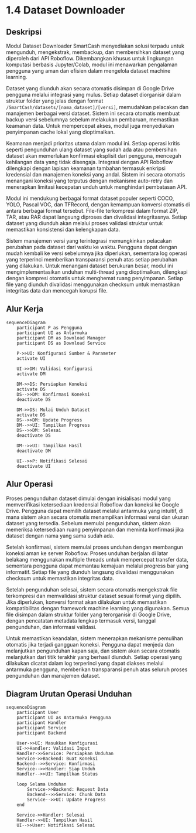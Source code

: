 # 1.4 Dataset Downloader

## Deskripsi

Modul Dataset Downloader SmartCash menyediakan solusi terpadu untuk mengunduh, mengekstrak, membackup, dan membersihkan dataset yang diperoleh dari API Roboflow. Dikembangkan khusus untuk lingkungan komputasi berbasis Jupyter/Colab, modul ini menawarkan pengalaman pengguna yang aman dan efisien dalam mengelola dataset machine learning.

Dataset yang diunduh akan secara otomatis disimpan di Google Drive pengguna melalui integrasi yang mulus. Setiap dataset diorganisir dalam struktur folder yang jelas dengan format `/SmartCash/datasets/[nama_dataset]/[versi]`, memudahkan pelacakan dan manajemen berbagai versi dataset. Sistem ini secara otomatis membuat backup versi sebelumnya sebelum melakukan pembaruan, memastikan keamanan data. Untuk mempercepat akses, modul juga menyediakan penyimpanan cache lokal yang dioptimalkan.

Keamanan menjadi prioritas utama dalam modul ini. Setiap operasi kritis seperti pengunduhan ulang dataset yang sudah ada atau pembersihan dataset akan memerlukan konfirmasi eksplisit dari pengguna, mencegah kehilangan data yang tidak disengaja. Integrasi dengan API Roboflow dilengkapi dengan lapisan keamanan tambahan termasuk enkripsi kredensial dan manajemen koneksi yang andal. Sistem ini secara otomatis menangani koneksi yang terputus dengan mekanisme auto-retry dan menerapkan limitasi kecepatan unduh untuk menghindari pembatasan API.

Modul ini mendukung berbagai format dataset populer seperti COCO, YOLO, Pascal VOC, dan TFRecord, dengan kemampuan konversi otomatis di antara berbagai format tersebut. File-file terkompresi dalam format ZIP, TAR, atau RAR dapat langsung diproses dan divalidasi integritasnya. Setiap dataset yang diunduh akan melalui proses validasi struktur untuk memastikan konsistensi dan kelengkapan data.

Sistem manajemen versi yang terintegrasi memungkinkan pelacakan perubahan pada dataset dari waktu ke waktu. Pengguna dapat dengan mudah kembali ke versi sebelumnya jika diperlukan, sementara log operasi yang terperinci memberikan transparansi penuh atas setiap perubahan yang dilakukan. Untuk menangani dataset berukuran besar, modul ini mengimplementasikan unduhan multi-thread yang dioptimalkan, dilengkapi dengan kompresi otomatis untuk menghemat ruang penyimpanan. Setiap file yang diunduh divalidasi menggunakan checksum untuk memastikan integritas data dan mencegah korupsi file.

## Alur Kerja

```mermaid
sequenceDiagram
    participant P as Pengguna
    participant UI as Antarmuka
    participant DM as Download Manager
    participant DS as Download Service
    
    P->>UI: Konfigurasi Sumber & Parameter
    activate UI
    
    UI->>DM: Validasi Konfigurasi
    activate DM
    
    DM->>DS: Persiapkan Koneksi
    activate DS
    DS-->>DM: Konfirmasi Koneksi
    deactivate DS
    
    DM->>DS: Mulai Unduh Dataset
    activate DS
    DS-->>DM: Update Progress
    DM-->>UI: Tampilkan Progress
    DS-->>DM: Selesai
    deactivate DS
    
    DM-->>UI: Tampilkan Hasil
    deactivate DM
    
    UI-->>P: Notifikasi Selesai
    deactivate UI
```

## Alur Operasi

Proses pengunduhan dataset dimulai dengan inisialisasi modul yang memverifikasi ketersediaan kredensial Roboflow dan koneksi ke Google Drive. Pengguna dapat memilih dataset melalui antarmuka yang intuitif, di mana sistem akan secara otomatis menampilkan informasi versi dan ukuran dataset yang tersedia. Sebelum memulai pengunduhan, sistem akan memeriksa ketersediaan ruang penyimpanan dan meminta konfirmasi jika dataset dengan nama yang sama sudah ada.

Setelah konfirmasi, sistem memulai proses unduhan dengan membangun koneksi aman ke server Roboflow. Proses unduhan berjalan di latar belakang menggunakan multiple threads untuk mempercepat transfer data, sementara pengguna dapat memantau kemajuan melalui progress bar yang informatif. Setiap file yang diunduh langsung divalidasi menggunakan checksum untuk memastikan integritas data.

Setelah pengunduhan selesai, sistem secara otomatis mengekstrak file terkompresi dan memvalidasi struktur dataset sesuai format yang dipilih. Jika diperlukan, konversi format akan dilakukan untuk memastikan kompatibilitas dengan framework machine learning yang digunakan. Semua file disimpan dalam struktur folder yang terorganisir di Google Drive, dengan pencatatan metadata lengkap termasuk versi, tanggal pengunduhan, dan informasi validasi.

Untuk memastikan keandalan, sistem menerapkan mekanisme pemulihan otomatis jika terjadi gangguan koneksi. Pengguna dapat menjeda dan melanjutkan pengunduhan kapan saja, dan sistem akan secara otomatis melanjutkan dari titik terakhir yang berhasil diunduh. Setiap operasi yang dilakukan dicatat dalam log terperinci yang dapat diakses melalui antarmuka pengguna, memberikan transparansi penuh atas seluruh proses pengunduhan dan manajemen dataset.

## Diagram Urutan Operasi Unduhan

```mermaid
sequenceDiagram
    participant User
    participant UI as Antarmuka Pengguna
    participant Handler
    participant Service
    participant Backend
    
    User->>UI: Masukkan Konfigurasi
    UI->>Handler: Validasi Input
    Handler->>Service: Persiapkan Unduhan
    Service->>Backend: Buat Koneksi
    Backend-->>Service: Konfirmasi
    Service-->>Handler: Siap Unduh
    Handler-->>UI: Tampilkan Status
    
    loop Selama Unduhan
        Service->>Backend: Request Data
        Backend-->>Service: Chunk Data
        Service-->>UI: Update Progress
    end
    
    Service->>Handler: Selesai
    Handler->>UI: Tampilkan Hasil
    UI-->>User: Notifikasi Selesai
```
